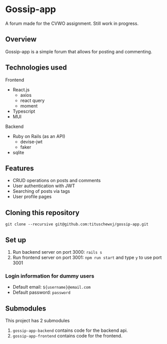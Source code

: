 # Gossip-app
A forum made for the CVWO assignment. Still work in progress.

## Overview
Gossip-app is a simple forum that allows for posting and commenting.

## Technologies used
Frontend
 - React.js
    - axios
    - react query
    - moment
 - Typescript
 - MUI

Backend
- Ruby on Rails (as an API)
    - devise-jwt
    - faker
- sqlite

## Features
- CRUD operations on posts and comments
- User authentication with JWT
- Searching of posts via tags
- User profile pages

## Cloning this repository
`git clone --recursive git@github.com:tituschewxj/gossip-app.git`

## Set up
1. Run backend server on port 3000: `rails s`
2. Run frontend server on port 3001: `npm run start` and type `y` to use port 3001

### Login information for dummy users
- Default email: `${username}@email.com`
- Default password: `password`

## Submodules
This project has 2 submodules
1. `gossip-app-backend` contains code for the backend api.
2. `gossip-app-frontend` contains code for the frontend.

<!-- # Final DB Schema -->
